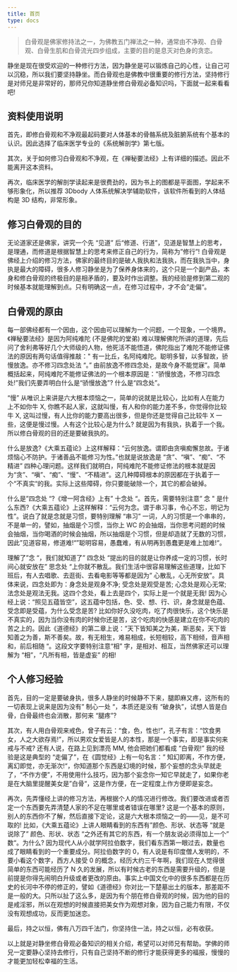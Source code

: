 ```yaml
---
title: 首页
type: docs
---
```

>白骨观是佛家修持法之一，为佛教五门禅法之一种，通常由不净观、白骨观、白骨生肌和白骨流光四步组成，主要的目的是息灭对色身的贪恋。

静坐是现在很受欢迎的一种修行方法，因为静坐是可以锻炼自己的心性，让自己可以沉稳，所以我们要坚持静坐。而白骨观也是佛教中很重要的修行方法，坚持修行是对师兄是非常好的，那师兄你知道静坐修白骨观必备知识吗，下面就一起来看看吧!

## 资料使用说明

首先，即修白骨观和不净观最起码要对人体基本的骨骼系统及脏腑系统有个基本的认识。因此选择了临床医学专业的《系统解剖学》第七版。

其次，关于如何修习白骨观和不净观，在《禅秘要法经》上有详细的描述。因此不能离开这本资料。

再次，临床医学的解剖学读起来是很费劲的，因为书上的图都是平面图，学起来不够形象化，所以推荐 3Dbody 人体系统解决学辅助软件，该软件所看到的人体结构是 3D 结构，非常形象。

## 修习白骨观的目的

无论道家还是佛家，讲究一个先 “见道” 后“修道、行道”，见道是智慧上的思考，是理通，而修道是根据智慧上的思考来修正自己的行为，简称为”修行”! 白骨观是佛经上介绍的修习方法，佛家的最终目的是破人我执和法我执，而在我执当中，身执是最大的障碍，很多人修习静坐是为了保养身体来的，这个只是一个副产品，本身和修白骨观的终极目的是相矛盾的，要及时作出调整。我的经验是修到第二观的时候基本就能理解到点。只有明确这一点，在修习过程中，才不会”走偏“。

## 白骨观的原由

每一部佛经都有一个因由，这个因由可以理解为一个问题，一个现象，一个境界。《禅秘要法经》是因为阿纯难陀 (不是佛陀的堂弟) 难以理解佛陀所讲的道理，先后问了舍利弗等好几个大师级的人物，他死活不能悟道，佛陀指出了难陀不能修证佛法的原因有两句话值得推敲：" 有一比丘，名阿纯难陀。聪明多智，以多智故，骄慢放逸。亦不修习四念处法 “。” 由前放逸不修四念处，是故今身不能觉寐”。简单概括起来，阿纯难陀不能修证佛法的一个根本原因是：“骄慢放逸，不修习四念处!”我们先要弄明白什么是“骄慢放逸”? 什么是“四念处”。

“慢” 从唯识上来讲是六大根本烦恼之一，简单的说就是比较心，比如有人在能力上不如你牛 X, 你瞧不起人家，这就叫慢，有人和你的能力差不多，你觉得你比较牛 X, 这叫过慢，有人比你的能力要高出很多，但是你还是觉得自己比较牛 X 一些，这便是慢过慢。人有这个比较心是为什么? 就是因为有我执，执着于一个我。所以修白骨观的目的还是要破我执的。

什么是放逸?《大乘五蕴论》上这样解释：“云何放逸。谓即由贪嗔痴懈怠故。于诸烦恼心不防护。于诸善品不能修习为性。”也就是说放逸是 “贪”、“嗔”、“痴”、“不精进” 四种心理问题。这样我们就明白，阿纯难陀不能修证修法的根本就是因为“贪”、“嗔”、“痴”、“慢”、“不精进”。这几种障碍根本的原因都在于执着于一个“不真实“的我。实际上这些障碍，你只要能破除一个，其它的都会破掉。

什么是”四念处 “?《增一阿含经》上有” 十念处 “。首先，需要特别注意” 念 " 是什么东西?《大乘五蕴论》上这样解释：“云何为念。谓于串习事，令心不忘，明记为性”。说白了就是念就是习惯，要特别理解 “串习” 一词，人的习惯是一个串串的，不是单一的，譬如，抽烟是个习惯，当你上 WC 的会抽烟，当你思考问题的时候会抽烟，当你喝酒的时候会抽烟，所以抽烟是个习惯，但是却造就了无数的习惯， 因此”见道容易，修道难!“”聪明容易，愚蠢难，有从明再到愚蠢更是难上加难!“。

理解了”念 “，我们就知道了” 四念处 “提出的目的就是让你养成一定的习惯，长时间心就安放在” 思念处 “上你就不散乱。我们生活中很容易理解这些道理，比如下班后，有人去唱歌、去逛街、去看电影等等都是因为” 心散乱，心无所安放”。具体来说，四念处即为：身念处是观身不净; 受念处是观受是苦; 心念处是观心无常; 法念处是观法无我。这四个念处，看上去是四个，实际上是一个就是无我! 因为心经上说：“照见五蕴皆空”，这五蕴中包括，色、受、想、行、识，身念就是色蕴、受念即是受蕴，为什么受念是苦? 比如你好久没吃肉，吃了肉很快乐，这个快乐是不真实的，因为当你没有肉的时候你还是苦，这个吃肉的快感是建立在你不吃肉的苦之上的。因此《道德经》的第二章上说：”天下皆知美之为美，斯恶矣，天下皆知善之为善，斯不善矣。故，有无相生，难易相成，长短相较，高下相倾，音声相和，前后相随 “。这段文字要特别注意“相” 字，是相对、相互，当然佛家还可以理解为 “相”，“凡所有相，皆是虚妄” 的相!

## 个人修习经验

首先，目的一定是要破身执，很多人静坐的时候静不下来，腿即麻又疼，这所有的一切表现上说来是因为没有” 制心一处 “，本质还是没有 “破身执”，试想人皆是白骨，白骨最终也会消散，那何来 “腿疼”?

其次，有人用白骨观来戒色，曾子有云：“食，色，性也!”，孔子有言：“饮食男女，人之大欲存焉!”，所以男欢女爱皆是人的本性，那是一个事实，即是事实何来戒与不戒? 还有人说，在路上见到漂亮 MM, 他会把她们都看成 “白骨观!” 我的经验是这是典型的 “走偏了”，在《圆觉经》上有一句名言：” 知幻即离，不作方便，离幻即觉，亦无渐次!“，你知道那个东西是幻境的时候，那个妄想的念头早就走了，“不作方便”，不用使用什么技巧，因为那个妄念你一知它早就走了，如果你老是在大脑里提醒美女是”白骨“，这是作方便，在一定程度上作方便即是妄念。

再次，先弄懂经上讲的修习方法，再根据个人的情况进行修改。我们要改进或者否定一个东西要先弄清楚人家的不足在哪里或者错误在哪里? 这是一个基本的原则，别人的东西你不了解，然后直接下定论，这是六大根本烦恼之一的——见，是不可取的! 比如，《大乘五蕴论》上讲人眼睛看到的东西有”颜色、形状、状态等 “就是说除了” 颜色、形状、状态 “之外还有其它的东西，有一个朋友说必须得加上一个” 数“。为什么? 因为现代人从小就学阿拉伯数字，我们看东西第一眼过去，数量也成了眼睛看到的一个重要成分。阿拉伯数字的 0，有人说是有印度僧人发明的，不要小看这个数字，西方人接受 0 的概念，经历大约三千年啊，我们现在人觉得很简单的东西可能经历了 N 久的发展，所以有时候古老的东西是需要升级的，但是前提是你得先闹明白升级或者更改的原由。事实上中国文化中的很多东西都是在历史的长河中不停的修正的，譬如《道德经》你对比一下楚墓出土的版本，那差距不是一般的大。只所以扯了这么多，是因为有个朋在修白骨观的时候，因为他的目的是戒淫邪，所以在观想的时候直接把美女作为观想对象，因为自己能力有限，不仅没有观想成功，反而更加迷恋。

最后，持之以恒，佛有八万四千法门，你坚持住一法，持之以恒，必有收获。

以上就是对静坐修白骨观必备知识的相关介绍，希望可以对师兄有帮助。学佛的师兄一定要静心坚持去修行，只有自己坚持不断的修行才能获得更多的福报，慢慢的才能更加轻松幸福的生活。